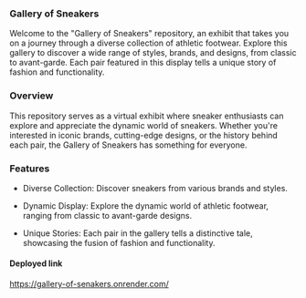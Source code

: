 
### Gallery of Sneakers
Welcome to the "Gallery of Sneakers" repository, an exhibit that takes you on a journey through a diverse collection of athletic footwear. Explore this gallery to discover a wide range of styles, brands, and designs, from classic to avant-garde. Each pair featured in this display tells a unique story of fashion and functionality.

### Overview
This repository serves as a virtual exhibit where sneaker enthusiasts can explore and appreciate the dynamic world of sneakers. Whether you're interested in iconic brands, cutting-edge designs, or the history behind each pair, the Gallery of Sneakers has something for everyone.

### Features
* Diverse Collection: Discover sneakers from various brands and styles.

* Dynamic Display: Explore the dynamic world of athletic footwear, ranging from classic to avant-garde designs.

* Unique Stories: Each pair in the gallery tells a distinctive tale, showcasing the fusion of fashion and functionality.


#### Deployed link 

https://gallery-of-senakers.onrender.com/